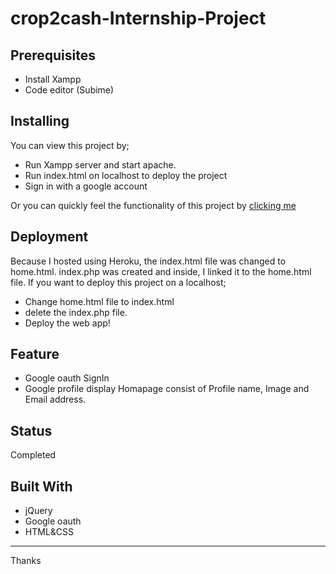 # crop2cash-Internship-Project
## Prerequisites
* Install Xampp
* Code editor (Subime)

## Installing
You can view this project by;
* Run Xampp server and start apache.
* Run index.html on localhost to deploy the project
* Sign in with a google account

Or you can quickly feel the functionality of this project by [clicking me](https://crop2cash-web-login.herokuapp.com)

## Deployment
Because I hosted using Heroku, the index.html file was changed to home.html. index.php was created and inside,
I linked it to the home.html file.
If you want to deploy this project on a localhost;
* Change home.html file to index.html
* delete the index.php file.
* Deploy the web app!

## Feature
* Google oauth SignIn
* Google profile display
Homapage consist of Profile name, Image and Email address.

## Status
Completed

## Built With
* jQuery
* Google oauth
* HTML&CSS
---
Thanks

